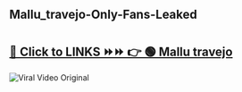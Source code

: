 
 ## Mallu_travejo-Only-Fans-Leaked

# <h2><a href="https://clipsfans.com/Mallu_travejo&ref=git">🔗 Click to LINKS ⏩⏩ 👉 🟢 Mallu travejo </a></h2>

<a href="https://clipsfans.com/Mallu_travejo&ref=git" rel="nofollow" data-target="animated-image.originalLink"><img src="https://i.ibb.co.com/xMMVF88/686577567.gif" alt="Viral Video Original" style="max-width: 100%; display: inline-block;" data-target="animated-image.originalImage"></a>
